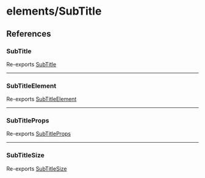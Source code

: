 # elements/SubTitle

## References

### SubTitle

Re-exports [SubTitle](functions/SubTitle.md)

***

### SubTitleElement

Re-exports [SubTitleElement](type-aliases/SubTitleElement.md)

***

### SubTitleProps

Re-exports [SubTitleProps](interfaces/SubTitleProps.md)

***

### SubTitleSize

Re-exports [SubTitleSize](type-aliases/SubTitleSize.md)
